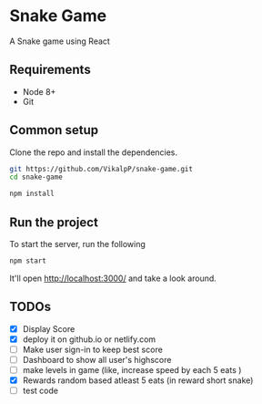 # Snake Game
A Snake game using React

## Requirements

* Node 8+
* Git

## Common setup

Clone the repo and install the dependencies.

```bash
git https://github.com/VikalpP/snake-game.git
cd snake-game
```

```bash
npm install
```

## Run the project

To start the server, run the following

```bash
npm start
```

It'll open [http://localhost:3000/](http://localhost:3000/) and take a look around.

## TODOs

* [x] Display Score
* [x] deploy it on github.io or netlify.com
* [ ] Make user sign-in to keep best score
* [ ] Dashboard to show all user's highscore
* [ ] make levels in game (like, increase speed by each 5 eats ) 
* [x] Rewards random based atleast 5 eats (in reward short snake)
* [ ] test code 